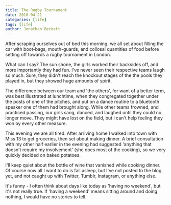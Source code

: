 ```yaml
---
title: The Rugby Tournament
date: 2018-04-21
categories: [life]
tags: [life]
author: Jonathan Beckett
---
```


After scraping ourselves out of bed this morning, we all set about filling the car with boot-bags, mouth-guards, and collosal quantities of food before setting off towards a rugby tournament in London.

What can I say? The sun shone, the girls worked their backsides off, and more importantly they had fun. I've never seen their respective teams laugh so much. Sure, they didn't reach the knockout stages of the the pools they played in, but they showed huge amounts of spirit.

The difference between our team and 'the others', for want of a better term, was best illustrated at lunchtime, when they congregated together under the posts of one of the pitches, and put on a dance routine to a bluetooth speaker one of them had brought along. While other teams frowned, and practiced passing, our girls sang, danced, and laughed until they could no longer move. They might have lost on the field, but I can't help feeling they won by every other measure.

This evening we are all tired. After arriving home I walked into town with Miss 13 to get groceries, then set about making dinner. A brief consultation with my other half earlier in the evening had suggested 'anything that doesn't require my involvement' (she does most of the cooking), so we very quickly decided on baked potatoes.

I'll keep quiet about the bottle of wine that vanished while cooking dinner. Of course now all I want to do is fall asleep, but I've not posted to the blog yet, and not caught up with Twitter, Tumblr, Instagram, or anything else.

It's funny - I often think about days like today as 'having no weekend', but it's not really true. If 'having a weekend' means sitting around and doing nothing, I would have no stories to tell.